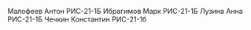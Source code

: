 Малофеев Антон РИС-21-1Б
Ибрагимов Марк РИС-21-1Б
Лузина Анна РИС-21-1Б
Чечкин Константин РИС-21-1б
